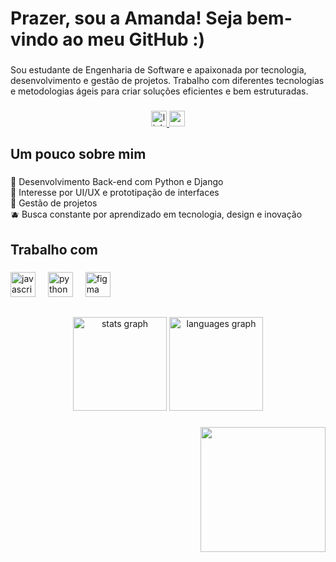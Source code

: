 <h1 align="left">Prazer, sou a Amanda! Seja bem-vindo ao meu GitHub :)</h1>

###

<p align="left">Sou estudante de Engenharia de Software e apaixonada por tecnologia, desenvolvimento e gestão de projetos. Trabalho com diferentes tecnologias e metodologias ágeis para criar soluções eficientes e bem estruturadas.</p>

###

<div align="center">
  <a href="https://linkedin.com/in/amanda-martins-de-andrade" target="_blank">
    <img src="https://img.shields.io/static/v1?message=LinkedIn&logo=linkedin&label=&color=8D5ACC&labelColor=&style=for-the-badge" height="25" alt="linkedin logo"  />
  </a>
  <a href="mailto:amanda.andrade.wrk@gmail.com" target="_blank">
    <img src="https://img.shields.io/static/v1?message=Gmail&logo=gmail&label=&color=8D5ACC&logoColor=white&labelColor=&style=for-the-badge" height="25" alt="gmail logo"  />
  </a>
</div>

###

<h2 align="left">Um pouco sobre mim</h2>

###

<p align="left">🪻 Desenvolvimento Back-end com Python e Django<br>🫧 Interesse por UI/UX e prototipação de interfaces<br>🌷 Gestão de projetos<br>🫐 Busca constante por aprendizado em tecnologia, design e inovação</p>

###

<h2 align="left">Trabalho com</h2>

###

<div align="left">
  <img src="https://cdn.jsdelivr.net/gh/devicons/devicon/icons/javascript/javascript-original.svg" height="40" alt="javascript logo"  />
  <img width="12" />
  <img src="https://cdn.jsdelivr.net/gh/devicons/devicon/icons/python/python-original.svg" height="40" alt="python logo"  />
  <img width="12" />
  <img src="https://cdn.jsdelivr.net/gh/devicons/devicon/icons/figma/figma-original.svg" height="40" alt="figma logo"  />
   
</div>

##

<div align="center">
  <img src="https://github-readme-stats.vercel.app/api?username=Am-Andd&hide_title=false&hide_rank=true&show_icons=true&include_all_commits=true&count_private=true&disable_animations=false&theme=material-palenight&locale=en&hide_border=true&order=1" height="150" alt="stats graph"  />
  <img src="https://github-readme-stats.vercel.app/api/top-langs?username=Am-Andd&locale=en&hide_title=false&layout=compact&card_width=320&langs_count=5&theme=material-palenight&hide_border=true&order=2" height="150" alt="languages graph"  /> 
  
</div>

###

<div align="right">
  <img height="200" src="https://i.postimg.cc/tCwqP35S/toongithub2.png"  />
</div>

###
